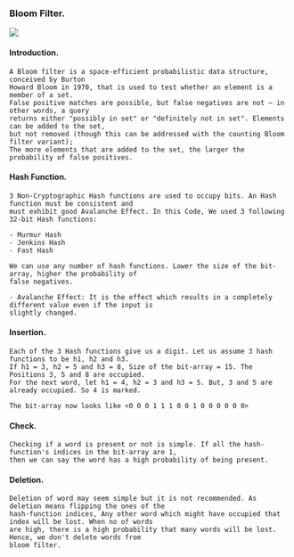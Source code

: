 ### Bloom Filter.

![](https://external-content.duckduckgo.com/iu/?u=http%3A%2F%2F4.bp.blogspot.com%2F-l2nxkF4rMVg%2FVK7qaa0ND0I%2FAAAAAAAAAAg%2FkPC-a4ykUJ8%2Fs1600%2FBloom-fig1.1.png&f=1&nofb=1)

#### Introduction.
	A Bloom filter is a space-efficient probabilistic data structure, conceived by Burton
	Howard Bloom in 1970, that is used to test whether an element is a member of a set.
	False positive matches are possible, but false negatives are not – in other words, a query
	returns either "possibly in set" or "definitely not in set". Elements can be added to the set,
	but not removed (though this can be addressed with the counting Bloom filter variant);
	The more elements that are added to the set, the larger the probability of false positives.
	
#### Hash Function.
	3 Non-Cryptographic Hash functions are used to occupy bits. An Hash function must be consistent and
	must exhibit good Avalanche Effect. In this Code, We used 3 following 32-bit Hash functions:
	
	- Murmur Hash
	- Jenkins Hash
	- Fast Hash
	
	We can use any number of hash functions. Lower the size of the bit-array, higher the probability of
	false negatives.
	
	- Avalanche Effect: It is the effect which results in a completely different value even if the input is
	slightly changed.

#### Insertion.
	Each of the 3 Hash functions give us a digit. Let us assume 3 hash functions to be h1, h2 and h3.
	If h1 = 3, h2 = 5 and h3 = 8, Size of the bit-array = 15. The Positions 3, 5 and 8 are occupied. 
	For the next word, let h1 = 4, h2 = 3 and h3 = 5. But, 3 and 5 are already occupied. So 4 is marked.
	
	The bit-array now looks like <0 0 0 1 1 1 0 0 1 0 0 0 0 0 0>
	
#### Check.
	Checking if a word is present or not is simple. If all the hash-function's indices in the bit-array are 1,
	then we can say the word has a high probability of being present.
	
#### Deletion.
	Deletion of word may seem simple but it is not recommended. As deletion means flipping the ones of the
	hash-function indices, Any other word which might have occupied that index will be lost. When no of words
	are high, there is a high probability that many words will be lost. Hence, we don't delete words from
	bloom filter.
